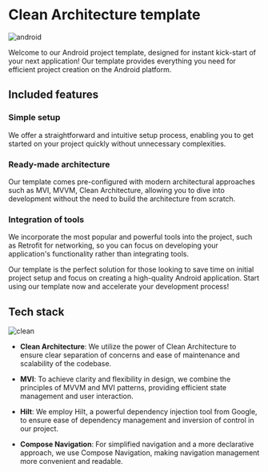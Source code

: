 # Clean Architecture template

![android](https://github.com/forenmis/clean-arch-template/assets/126270280/0846a1b9-9cac-4b34-af2e-ada973a9b701)

Welcome to our Android project template, designed for instant kick-start of your next application! Our template provides everything you need for efficient project creation on the Android platform.

## Included features

### Simple setup
We offer a straightforward and intuitive setup process, enabling you to get started on your project quickly without unnecessary complexities.

### Ready-made architecture
Our template comes pre-configured with modern architectural approaches such as MVI, MVVM, Clean Architecture, allowing you to dive into development without the need to build the architecture from scratch.

### Integration of tools
We incorporate the most popular and powerful tools into the project, such as Retrofit for networking, so you can focus on developing your application's functionality rather than integrating tools.

Our template is the perfect solution for those looking to save time on initial project setup and focus on creating a high-quality Android application. Start using our template now and accelerate your development process!


## Tech stack

![clean](https://github.com/forenmis/clean-arch-template/assets/126270280/abb0e0ab-a8d2-4592-ba16-c494a2c822c4)


- **Clean Architecture**: We utilize the power of Clean Architecture to ensure clear separation of concerns and ease of maintenance and scalability of the codebase.

- **MVI**: To achieve clarity and flexibility in design, we combine the principles of MVVM and MVI patterns, providing efficient state management and user interaction.

- **Hilt**: We employ Hilt, a powerful dependency injection tool from Google, to ensure ease of dependency management and inversion of control in our project.

- **Compose Navigation**: For simplified navigation and a more declarative approach, we use Compose Navigation, making navigation management more convenient and readable.
